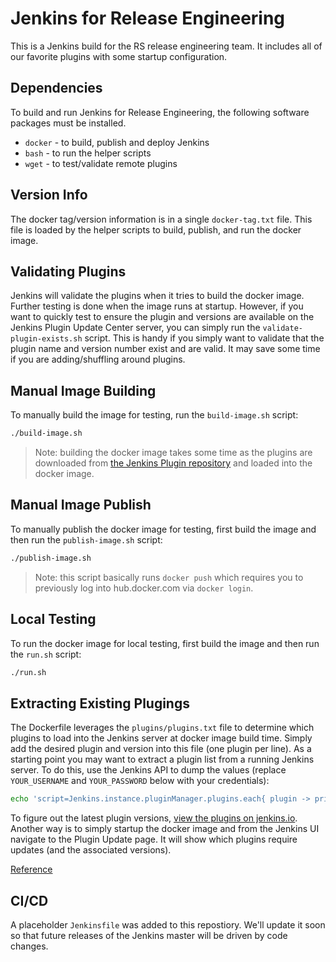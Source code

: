 # Jenkins for Release Engineering

This is a Jenkins build for the RS release engineering team. It includes all of
our favorite plugins with some startup configuration.

## Dependencies

To build and run Jenkins for Release Engineering, the following software
packages must be installed.

* `docker` - to build, publish and deploy Jenkins
* `bash` - to run the helper scripts
* `wget` - to test/validate remote plugins

## Version Info

The docker tag/version information is in a single `docker-tag.txt` file. This
file is loaded by the helper scripts to build, publish, and run the docker
image.

## Validating Plugins

Jenkins will validate the plugins when it tries to build the docker image.
Further testing is done when the image runs at startup. However, if you want
to quickly test to ensure the plugin and versions are available on the
Jenkins Plugin Update Center server, you can simply run the
`validate-plugin-exists.sh` script. This is handy if you simply want to
validate that the plugin name and version number exist and are valid. It may
save some time if you are adding/shuffling around plugins.

## Manual Image Building

To manually build the image for testing, run the `build-image.sh` script:

```bash
./build-image.sh
```

> Note: building the docker image takes some time as the plugins are
downloaded from [the Jenkins Plugin repository](https://plugins.jenkins.io)
and loaded into the docker image.

## Manual Image Publish

To manually publish the docker image for testing, first build the image and
then run the `publish-image.sh` script:

```bash
./publish-image.sh
```

> Note: this script basically runs `docker push` which requires you to
previously log into hub.docker.com via `docker login`.

## Local Testing

To run the docker image for local testing, first build the image and then run
the `run.sh` script:

```bash
./run.sh
```

## Extracting Existing Plugings

The Dockerfile leverages the `plugins/plugins.txt` file to determine which
plugins to load into the Jenkins server at docker image build time. Simply
add the desired plugin and version into this file (one plugin per line). As a
starting point you may want to extract a plugin list from a running Jenkins
server. To do this, use the Jenkins API to dump the values (replace
`YOUR_USERNAME` and `YOUR_PASSWORD` below with your credentials):

```bash
echo 'script=Jenkins.instance.pluginManager.plugins.each{ plugin -> println("${plugin.getShortName() }:${plugin.getVersion()}") }' | no_proxy=localhost curl --user YOUR_USERNAME:YOUR_PASSWORD --netrc --silent --data-binary @- -X POST "https://rpc.jenkins.cit.rackspace.net/scriptText" | sort > plugins.txt
```

To figure out the latest plugin versions, [view the plugins on
jenkins.io](https://plugins.jenkins.io/). Another way is to simply startup
the docker image and from the Jenkins UI navigate to the Plugin Update page.
It will show which plugins require updates (and the associated versions).

[Reference]( https://stackoverflow.com/questions/9815273/how-to-get-a-list-of-installed-jenkins-plugins-with-name-and-version-pair/35292719#35292719)

## CI/CD

A placeholder `Jenkinsfile` was added to this repostiory. We'll update it soon
so that future releases of the Jenkins master will be driven by code changes.
